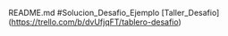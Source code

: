 README.md
#Solucion_Desafio_Ejemplo [Taller_Desafio] (https://trello.com/b/dvUfjqFT/tablero-desafio)